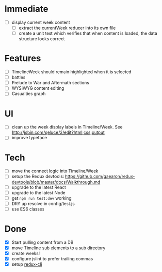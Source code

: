 # Immediate
* [ ] display current week content
  * [ ] extract the currentWeek reducer into its own file
  * [ ] create a unit test which verifies that when content is loaded, the data structure looks correct

# Features
* [ ] TimelineWeek should remain highlighted when it is selected
* [ ] battles
* [ ] Prelude to War and Aftermath sections
* [ ] WYSIWYG content editing
* [ ] Casualties graph

# UI
* [ ] clean up the week display labels in Timeline/Week. See http://jsbin.com/qeluce/3/edit?html,css,output
* [ ] improve typeface

# Tech
* [ ] move the connect logic into Timeline/Week
* [ ] setup the Redux devtools: https://github.com/gaearon/redux-devtools/blob/master/docs/Walkthrough.md
* [ ] upgrade to the latest React
* [ ] upgrade to the latest Node
* [ ] get `npm run test:dev` working
* [ ] DRY up resolve in config/test.js
* [ ] use ES6 classes

# Done
* [x] Start pulling content from a DB
* [x] move Timeline sub elements to a sub directory
* [x] create weeks!
* [x] configure jslint to prefer trailing commas
* [x] setup [redux-cli](https://www.npmjs.com/package/redux-cli)
